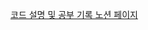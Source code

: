 [코드 설명 및 공부 기록 노션 페이지](https://synonymous-island-173.notion.site/MEME-MAKER-2555f8ead0f9424798664bf2809da7b2)